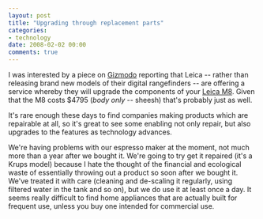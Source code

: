 ```yaml
---
layout: post
title: "Upgrading through replacement parts"
categories:
- technology
date: 2008-02-02 00:00
comments: true
---
```


<p>I was interested by a piece on <a href="http://gizmodo.com/351317/leica-m8-a-camera-for-life">Gizmodo</a> reporting that Leica -- rather than releasing brand new models of their digital rangefinders -- are offering a service whereby they will upgrade the components of your <a href="http://en.leica-camera.com/photography/m_system/m8/">Leica M8</a>. Given that the M8 costs $4795 (<em>body only</em> -- sheesh) that's probably just as well.</p>

<p>It's rare enough these days to find companies making products which are repairable at all, so it's great to see some enabling not only repair, but also upgrades to the features as technology advances.</p>

<p>We're having problems with our espresso maker at the moment, not much more than a year after we bought it. We're going to try get it repaired (it's a Krups model) because I hate the thought of the financial and ecological waste of essentially throwing out a product so soon after we bought it. We've treated it with care (cleaning and de-scaling it regularly, using filtered water in the tank and so on), but we do use it at least once a day. It seems really difficult to find home appliances that are actually built for frequent use, unless you buy one intended for commercial use.</p>



